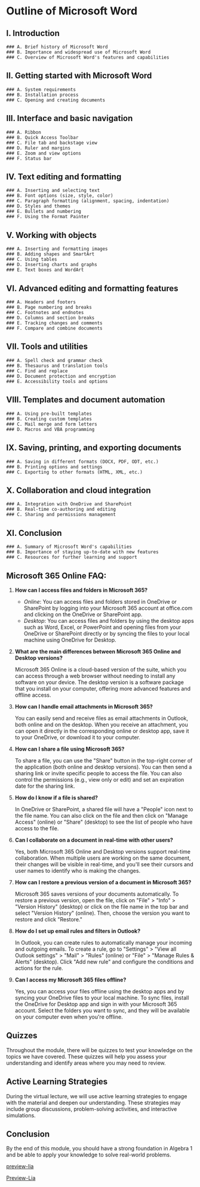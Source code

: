 <!--
author:   U. Anthony Omegbu
email:    anthonyomegbu@gmail.com
version:  0.0.1

tags:     LiaScript, education, OER

logo:     https://your-logo-url.com/logo.jpg

comment:  This document is a simple LiaScript course example.

-->

# Outline of Microsoft Word

## I. Introduction
    ### A. Brief history of Microsoft Word
    ### B. Importance and widespread use of Microsoft Word
    ### C. Overview of Microsoft Word's features and capabilities

## II. Getting started with Microsoft Word
    ### A. System requirements
    ### B. Installation process
    ### C. Opening and creating documents

## III. Interface and basic navigation
    ### A. Ribbon
    ### B. Quick Access Toolbar
    ### C. File tab and backstage view
    ### D. Ruler and margins
    ### E. Zoom and view options
    ### F. Status bar

## IV. Text editing and formatting
    ### A. Inserting and selecting text
    ### B. Font options (size, style, color)
    ### C. Paragraph formatting (alignment, spacing, indentation)
    ### D. Styles and themes
    ### E. Bullets and numbering
    ### F. Using the Format Painter

## V. Working with objects
    ### A. Inserting and formatting images
    ### B. Adding shapes and SmartArt
    ### C. Using tables
    ### D. Inserting charts and graphs
    ### E. Text boxes and WordArt

## VI. Advanced editing and formatting features
    ### A. Headers and footers
    ### B. Page numbering and breaks
    ### C. Footnotes and endnotes
    ### D. Columns and section breaks
    ### E. Tracking changes and comments
    ### F. Compare and combine documents

## VII. Tools and utilities
    ### A. Spell check and grammar check
    ### B. Thesaurus and translation tools
    ### C. Find and replace
    ### D. Document protection and encryption
    ### E. Accessibility tools and options

## VIII. Templates and document automation
    ### A. Using pre-built templates
    ### B. Creating custom templates
    ### C. Mail merge and form letters
    ### D. Macros and VBA programming

## IX. Saving, printing, and exporting documents
    ### A. Saving in different formats (DOCX, PDF, ODT, etc.)
    ### B. Printing options and settings
    ### C. Exporting to other formats (HTML, XML, etc.)

## X. Collaboration and cloud integration
    ### A. Integration with OneDrive and SharePoint
    ### B. Real-time co-authoring and editing
    ### C. Sharing and permissions management

## XI. Conclusion
    ### A. Summary of Microsoft Word's capabilities
    ### B. Importance of staying up-to-date with new features
    ### C. Resources for further learning and support

## Microsoft 365 Online FAQ:

1. **How can I access files and folders in Microsoft 365?**

   - *Online*: You can access files and folders stored in OneDrive or SharePoint by logging into your Microsoft 365 account at office.com and clicking on the OneDrive or SharePoint app.
   - *Desktop*: You can access files and folders by using the desktop apps such as Word, Excel, or PowerPoint and opening files from your OneDrive or SharePoint directly or by syncing the files to your local machine using OneDrive for Desktop.

2. **What are the main differences between Microsoft 365 Online and Desktop versions?**

   Microsoft 365 Online is a cloud-based version of the suite, which you can access through a web browser without needing to install any software on your device. The desktop version is a software package that you install on your computer, offering more advanced features and offline access.

3. **How can I handle email attachments in Microsoft 365?**

   You can easily send and receive files as email attachments in Outlook, both online and on the desktop. When you receive an attachment, you can open it directly in the corresponding online or desktop app, save it to your OneDrive, or download it to your computer.

4. **How can I share a file using Microsoft 365?**

   To share a file, you can use the "Share" button in the top-right corner of the application (both online and desktop versions). You can then send a sharing link or invite specific people to access the file. You can also control the permissions (e.g., view only or edit) and set an expiration date for the sharing link.

5. **How do I know if a file is shared?**

   In OneDrive or SharePoint, a shared file will have a "People" icon next to the file name. You can also click on the file and then click on "Manage Access" (online) or "Share" (desktop) to see the list of people who have access to the file.

6. **Can I collaborate on a document in real-time with other users?**

   Yes, both Microsoft 365 Online and Desktop versions support real-time collaboration. When multiple users are working on the same document, their changes will be visible in real-time, and you'll see their cursors and user names to identify who is making the changes.

7. **How can I restore a previous version of a document in Microsoft 365?**

   Microsoft 365 saves versions of your documents automatically. To restore a previous version, open the file, click on "File" > "Info" > "Version History" (desktop) or click on the file name in the top bar and select "Version History" (online). Then, choose the version you want to restore and click "Restore."

8. **How do I set up email rules and filters in Outlook?**

   In Outlook, you can create rules to automatically manage your incoming and outgoing emails. To create a rule, go to "Settings" > "View all Outlook settings" > "Mail" > "Rules" (online) or "File" > "Manage Rules & Alerts" (desktop). Click "Add new rule" and configure the conditions and actions for the rule.

9. **Can I access my Microsoft 365 files offline?**

   Yes, you can access your files offline using the desktop apps and by syncing your OneDrive files to your local machine. To sync files, install the OneDrive for Desktop app and sign in with your Microsoft 365 account. Select the folders you want to sync, and they will be available on your computer even when you're offline.

## Quizzes

Throughout the module, there will be quizzes to test your knowledge on the topics we have covered. These quizzes will help you assess your understanding and identify areas where you may need to review.

## Active Learning Strategies

During the virtual lecture, we will use active learning strategies to engage with the material and deepen our understanding. These strategies may include group discussions, problem-solving activities, and interactive simulations.

## Conclusion

By the end of this module, you should have a strong foundation in Algebra 1 and be able to apply your knowledge to solve real-world problems.

[preview-lia](https://raw.githubusercontent.com/awakwe/Microsoft-Word/main/README.md)

[Preview-Lia](https://liascript.github.io/course/?https://raw.githubusercontent.com/awakwe/Microsoft-Word/main/README.md)
